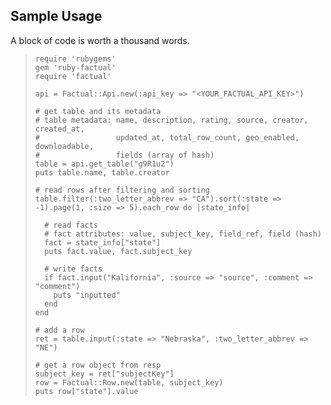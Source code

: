 ## Sample Usage

A block of code is worth a thousand words.
>     require 'rubygems'
>     gem 'ruby-factual'
>     require 'factual'
>     
>     api = Factual::Api.new(:api_key => "<YOUR_FACTUAL_API_KEY>")
>     
>     # get table and its metadata
>     # table metadata: name, description, rating, source, creator, created_at,
>     #                 updated_at, total_row_count, geo_enabled, downloadable, 
>     #                 fields (array of hash)
>     table = api.get_table("g9R1u2")
>     puts table.name, table.creator
>     
>     # read rows after filtering and sorting
>     table.filter(:two_letter_abbrev => "CA").sort(:state => -1).page(1, :size => 5).each_row do |state_info|
>
>       # read facts
>       # fact attributes: value, subject_key, field_ref, field (hash)
>       fact = state_info["state"]
>       puts fact.value, fact.subject_key
>
>       # write facts
>       if fact.input("Kalifornia", :source => "source", :comment => "comment")
>         puts "inputted"
>       end
>     end
>     
>     # add a row
>     ret = table.input(:state => "Nebraska", :two_letter_abbrev => "NE")
>     
>     # get a row object from resp
>     subject_key = ret["subjectKey"]
>     row = Factual::Row.new(table, subject_key)
>     puts row["state"].value
